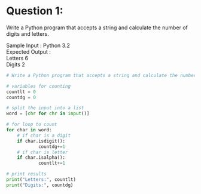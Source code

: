 Question 1:
===============
Write a Python program that accepts a string and calculate the number of digits and letters.   

Sample Input : Python 3.2  
Expected Output :  
Letters 6  
Digits 2  


```.py
# Write a Python program that accepts a string and calculate the number of digits and letters.

# variables for counting
countlt = 0
countdg = 0

# split the input into a list
word = [chr for chr in input()]

# for loop to count
for char in word:
    # if char is a digit
    if char.isdigit():
            countdg+=1
    # if char is letter
    if char.isalpha():
            countlt+=1

# print results
print("Letters:", countlt)
print("Digits:", countdg)
```

